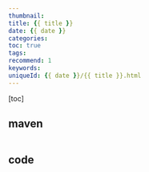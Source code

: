 ```yaml
---
thumbnail:
title: {{ title }}
date: {{ date }}
categories: 
toc: true
tags:
recommend: 1
keywords:
uniqueId: {{ date }}/{{ title }}.html
---
```






[toc]

## maven

```xml

```



## code

```java

```
